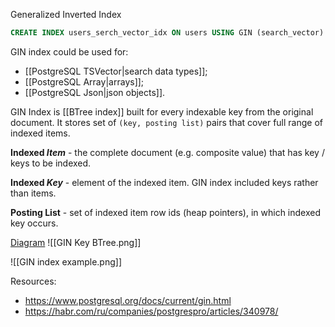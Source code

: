 Generalized Inverted Index

```sql
CREATE INDEX users_serch_vector_idx ON users USING GIN (search_vector)
```

GIN index could be used for:
- [[PostgreSQL TSVector|search data types]];
- [[PostgreSQL Array|arrays]];
- [[PostgreSQL Json|json objects]].

GIN Index is [[BTree index]] built for every indexable key from the original document. It stores set of `(key, posting list)` pairs that cover full range of indexed items.

**Indexed *Item*** - the complete document (e.g. composite value) that has key / keys to be indexed.

**Indexed *Key*** - element of the indexed item. GIN index included keys rather than items.

**Posting List** - set of indexed item row ids (heap pointers), in which indexed key occurs.

[Diagram](https://lucid.app/lucidchart/ea3581ae-f914-401b-8703-80c85b9dc602/edit?beaconFlowId=0A761ADB03FDAB53&invitationId=inv_204d3093-3d94-4792-9096-6767df47148c&page=0_0#)
![[GIN Key BTree.png]]

![[GIN index example.png]]

Resources:
- https://www.postgresql.org/docs/current/gin.html
- https://habr.com/ru/companies/postgrespro/articles/340978/
